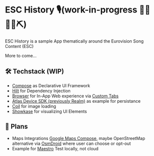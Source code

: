 # ESC History 🎙️(work-in-progress 👷🔧️👷‍♀️⛏)

ESC History is a sample App thematically around the Eurovision Song Content (ESC)

More to come...

## 🛠️ Techstack (WIP)

- [Compose](https://developer.android.com/jetpack/androidx/releases/compose) as Declarative UI Framework
- [Hilt](https://developer.android.com/jetpack/androidx/releases/hilt) for Dependency Injection
- [Browser](https://developer.android.com/jetpack/androidx/releases/browser) for In-App Web experience via [Custom Tabs](https://developer.chrome.com/docs/android/custom-tabs)
- [Atlas Device SDK (previously Realm)](https://www.mongodb.com/docs/realm/sdk/kotlin/) as example for persistance
- [Coil](https://coil-kt.github.io/coil/compose/) for image loading
- [Showkase](https://github.com/airbnb/Showkase) for visualizing UI Elements

## 📝 Plans

- Maps Integrations [Google Maps Compose](https://github.com/googlemaps/android-maps-compose), maybe OpenStreetMap alternative via [OsmDroid](https://github.com/osmdroid/osmdroid) where user can choose or opt-out
- Example for [Maestro](https://github.com/mobile-dev-inc/maestro?tab=readme-ov-file) Test locally, not cloud